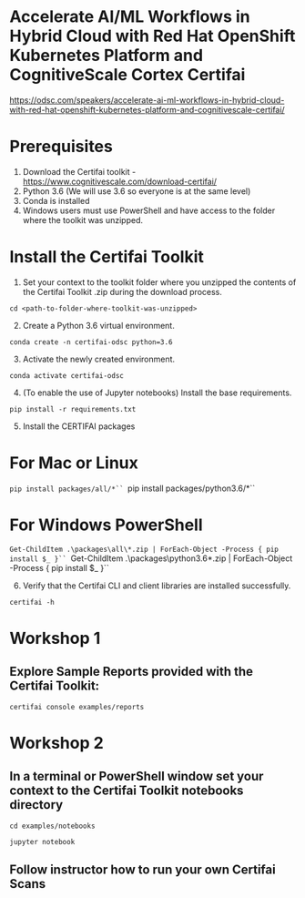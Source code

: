# Accelerate AI/ML Workflows in Hybrid Cloud with Red Hat OpenShift Kubernetes Platform and CognitiveScale Cortex Certifai

https://odsc.com/speakers/accelerate-ai-ml-workflows-in-hybrid-cloud-with-red-hat-openshift-kubernetes-platform-and-cognitivescale-certifai/


# Prerequisites

1) Download the Certifai toolkit - https://www.cognitivescale.com/download-certifai/
2) Python 3.6 (We will use 3.6 so everyone is at the same level)
3) Conda is installed
4) Windows users must use PowerShell and have access to the folder where the toolkit was unzipped.

# Install the Certifai Toolkit

1) Set your context to the toolkit folder where you unzipped the contents of the Certifai Toolkit .zip during the download process.

`cd <path-to-folder-where-toolkit-was-unzipped>`

2) Create a Python 3.6 virtual environment.

`conda create -n certifai-odsc python=3.6`

3) Activate the newly created environment.

`conda activate certifai-odsc`

4) (To enable the use of Jupyter notebooks) Install the base requirements.

`pip install -r requirements.txt`

5) Install the CERTIFAI packages

# For Mac or Linux

`pip install packages/all/*``
`pip install packages/python3.6/*``

# For Windows PowerShell

`Get-ChildItem .\packages\all\*.zip | ForEach-Object -Process { pip install $_ }``
`Get-ChildItem .\packages\python3.6\*.zip | ForEach-Object -Process { pip install $_ }``

6) Verify that the Certifai CLI and client libraries are installed successfully.

`certifai -h`


# Workshop 1

## Explore Sample Reports provided with the Certifai Toolkit:

`certifai console examples/reports`

# Workshop 2

## In a terminal or PowerShell window set your context to the Certifai Toolkit notebooks directory

`cd examples/notebooks`

`jupyter notebook`

## Follow instructor how to run your own Certifai Scans
